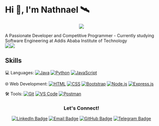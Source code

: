 # Hi 👋, I'm Nathnael 🛰️

<p align="center">
  <img src="https://capsule-render.vercel.app/api?type=waving&color=gradient&height=65&section=footer"/>
</p>
A Passionate Developer and Competitive Programmer
- Currently studying Software Engineering at Addis Ababa Institute of Technology
<div style="display: flex; ">
  <img src="https://github-readme-stats-eight-theta.vercel.app/api?username=NathanZlion&show_icons=true&theme=radical&include_all_commits=true&count_private=true"/>
 <img src="https://github-readme-stats-eight-theta.vercel.app/api/top-langs/?username=NathanZlion&layout=compact&langs_count=8&theme=radical"/>  

 </div>


## Skills

💻 Languages:
[![Java](https://img.shields.io/badge/-Java-007396?style=flat&logo=java&logoColor=white)](#) 
[![Python](https://img.shields.io/badge/-Python-3776AB?style=flat&logo=python&logoColor=white)](#)
[![JavaScript](https://img.shields.io/badge/-JavaScript-F7DF1E?style=flat&logo=javascript&logoColor=black)](#)

🌐 Web Development:
[![HTML](https://img.shields.io/badge/-HTML-E34F26?style=flat&logo=html5&logoColor=white)](#)
[![CSS](https://img.shields.io/badge/-CSS-1572B6?style=flat&logo=css3&logoColor=white)](#)
[![Bootstrap](https://img.shields.io/badge/-Bootstrap-7952B3?style=flat&logo=bootstrap&logoColor=white)](#)
[![Node.js](https://img.shields.io/badge/-Node.js-339933?style=flat&logo=node.js&logoColor=white)](#)
[![Express.js](https://img.shields.io/badge/-Express.js-000000?style=flat&logo=express&logoColor=white)](#)

🛠️ Tools:
[![Git](https://img.shields.io/badge/-Git-F05032?style=flat&logo=git&logoColor=white)](#)
[![VS Code](https://img.shields.io/badge/-VS_Code-007ACC?style=flat&logo=visual-studio-code&logoColor=white)](#)
[![Postman](https://img.shields.io/badge/-Postman-FF6C37?style=flat&logo=postman&logoColor=white)](#)

<h3 align="center">Let's Connect!</h3>
<p align="center">
  <a href="https://www.linkedin.com/in/nathnael-dereje-a46117254/"><img src="https://img.shields.io/badge/-nathnael-blue?style=flat-square&logo=Linkedin&logoColor=white&link=https://www.linkedin.com/in/nathnael-dereje-a46117254/" alt="LinkedIn Badge"></a>
  <a href="mailto:nathandere1357@gmail.com"><img src="https://img.shields.io/badge/-nathandere1357-D14836?style=flat-square&logo=Gmail&logoColor=white&link=mailto:nathandere1357@gmail.com" alt="Email Badge"></a>
  <a href="https://github.com/NathanZlion"><img src="https://img.shields.io/badge/-NathanZlion-black?style=flat-square&logo=Github&logoColor=white&link=https://github.com/NathanZlion/" alt="GitHub Badge"></a>
  <a href="https://t.me/Nathanzgreat"><img src="https://img.shields.io/static/v1?label=t&message=Telegram&color=blue&link=https://t.me/Nathanzgreat" alt="Telegram Badge"></a>
</p>
</p>
